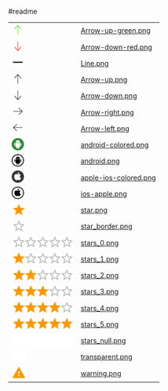 #readme

<table>
<tr><td><img src="Arrow-up-green.png" height="25" /></td><td><a href="Arrow-up-green.png" target="_blank">Arrow-up-green.png</a></td></tr>
<tr><td><img src="Arrow-down-red.png" height="25" /></td><td><a href="Arrow-down-red.png" target="_blank">Arrow-down-red.png</a></td></tr>
<tr><td><img src="Line.png" height="25" /></td><td><a href="Line.png" target="_blank">Line.png</a></td></tr>
<tr><td><img src="Arrow-up.png" height="25" /></td><td><a href="Arrow-up.png" target="_blank">Arrow-up.png</a></td></tr>
<tr><td><img src="Arrow-down.png" height="25" /></td><td><a href="Arrow-down.png" target="_blank">Arrow-down.png</a></td></tr>
<tr><td><img src="Arrow-right.png" height="25" /></td><td><a href="Arrow-right.png" target="_blank">Arrow-right.png</a></td></tr>
<tr><td><img src="Arrow-left.png" height="25" /></td><td><a href=Arrow-left.png" target="_blank">Arrow-left.png</a></td></tr>
<tr><td><img src="android-colored.png" height="25" /></td><td><a href="android-colored.png" target="_blank">android-colored.png</a></td></tr>
<tr><td><img src="android.png" height="25" /></td><td><a href="android.png" target="_blank">android.png</a></td></tr>
<tr><td><img src="apple-ios-colored.png" height="25" /></td><td><a href="apple-ios-colored.png" target="_blank">apple-ios-colored.png</a></td></tr>
<tr><td><img src="ios-apple.png" height="25" /></td><td><a href="ios-apple.png" target="_blank">ios-apple.png</a></td></tr>
<tr><td><img src="star.png" height="25" /></td><td><a href="star.png" target="_blank">star.png</a></td></tr>
<tr><td><img src="star_border.png" height="25" /></td><td><a href="star_border.png" target="_blank">star_border.png</a></td></tr>
<tr><td><img src="stars_0.png" height="25" /></td><td><a href="stars_0.png" target="_blank">stars_0.png</a></td></tr>
<tr><td><img src="stars_1.png" height="25" /></td><td><a href="stars_1.png" target="_blank">stars_1.png</a></td></tr>
<tr><td><img src="stars_2.png" height="25" /></td><td><a href="stars_2.png" target="_blank">stars_2.png</a></td></tr>
<tr><td><img src="stars_3.png" height="25" /></td><td><a href="stars_3.png" target="_blank">stars_3.png</a></td></tr>
<tr><td><img src="stars_4.png" height="25" /></td><td><a href="stars_4.png" target="_blank">stars_4.png</a></td></tr>
<tr><td><img src="stars_5.png" height="25" /></td><td><a href="stars_5.png" target="_blank">stars_5.png</a></td></tr>
<tr><td><img src="stars_null.png" height="25" /></td><td><a href="stars_null.png" target="_blank">stars_null.png</a></td></tr>
<tr><td><img src="transparent.png" height="25" /></td><td><a href="transparent.png" target="_blank">transparent.png</a></td></tr>
<tr><td><img src="warning.png" height="25" /></td><td><a href="warning.png" target="_blank">warning.png</a></td></tr>
</table>